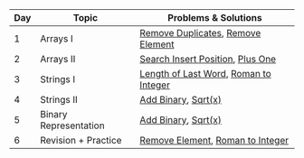 | Day | Topic                 | Problems & Solutions                                                                                                  |
|-----|-----------------------|------------------------------------------------------------------------------------------------------------------------|
| 1   | Arrays I              | [Remove Duplicates](https://leetcode.com/problems/remove-duplicates-from-sorted-array/), [Remove Element](https://leetcode.com/problems/remove-element/)  
| 2   | Arrays II             | [Search Insert Position](https://leetcode.com/problems/search-insert-position/), [Plus One](https://leetcode.com/problems/plus-one/)  
| 3   | Strings I             | [Length of Last Word](https://leetcode.com/problems/length-of-last-word/), [Roman to Integer](https://leetcode.com/problems/roman-to-integer/)  
| 4   | Strings II            | [Add Binary](https://leetcode.com/problems/add-binary/), [Sqrt(x)](https://leetcode.com/problems/sqrtx/)  
| 5   | Binary Representation | [Add Binary](https://leetcode.com/problems/add-binary/), [Sqrt(x)](https://leetcode.com/problems/sqrtx/)  
| 6   | Revision + Practice   | [Remove Element](https://leetcode.com/problems/remove-element/), [Roman to Integer](https://leetcode.com/problems/roman-to-integer/)  

